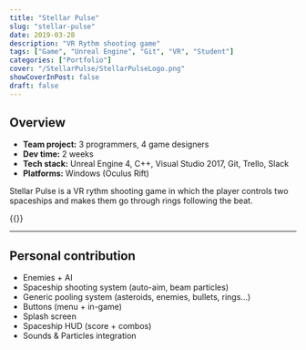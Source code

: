 ```yaml
---
title: "Stellar Pulse"
slug: "stellar-pulse"
date: 2019-03-28
description: "VR Rythm shooting game"
tags: ["Game", "Unreal Engine", "Git", "VR", "Student"]
categories: ["Portfolio"]
cover: "/StellarPulse/StellarPulseLogo.png"
showCoverInPost: false
draft: false
---
```


## Overview
- **Team project:** 3 programmers, 4 game designers
- **Dev time:** 2 weeks
- **Tech stack:** Unreal Engine 4, C++, Visual Studio 2017, Git, Trello, Slack
- **Platforms:** Windows (Oculus Rift)

Stellar Pulse is a VR rythm shooting game in which the player controls two spaceships and makes them go through rings following the beat.

{{<youtube id="Kn0CMk3IwdQ">}}

---

## Personal contribution

- Enemies + AI
- Spaceship shooting system (auto-aim, beam particles)
- Generic pooling system (asteroids, enemies, bullets, rings...)
- Buttons (menu + in-game)
- Splash screen
- Spaceship HUD (score + combos)
- Sounds & Particles integration